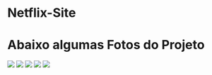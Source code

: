 # Netflix-Site


<h1> Abaixo algumas Fotos do Projeto </h1>
<div>
<img src="https://cdn.discordapp.com/attachments/838041895354761296/1001233059296837632/unknown.png">
  
<img src="https://cdn.discordapp.com/attachments/838041895354761296/1001229650820866109/unknown.png">

<img src="https://cdn.discordapp.com/attachments/838041895354761296/1001229695100125304/unknown.png">

<img src="https://cdn.discordapp.com/attachments/838041895354761296/1001233777219076217/unknown.png">

<img src="https://cdn.discordapp.com/attachments/838041895354761296/1001231606037618802/unknown.png">
</div>
